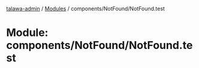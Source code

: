 [talawa-admin](../README.md) / [Modules](../modules.md) / components/NotFound/NotFound.test

# Module: components/NotFound/NotFound.test
